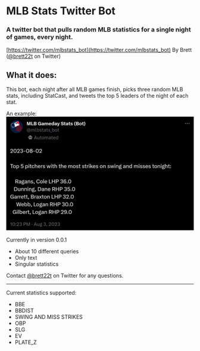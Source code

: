 # MLB Stats Twitter Bot
### A twitter bot that pulls random MLB statistics for a single night of games, every night.
[https://twitter.com/mlbstats_bot](https://twitter.com/mlbstats_bot)
By Brett ([@brett22t](https://twitter.com/brett22t) on Twitter)

## What it does:
This bot, each night after all MLB games finish, picks three random MLB stats, including StatCast, and tweets the top 5 leaders of the night of each stat.

An example:
![Tweet Example](/images/example_tweet.jpg)

Currently in version 0.0.1
- About 10 different queries
- Only text
- Singular statistics

Contact [@brett22t](https://twitter.com/brett22t) on Twitter for any questions.

---
Current statistics supported:
- BBE
- BBDIST
- SWING AND MISS STRIKES
- OBP
- SLG
- EV
- PLATE_Z
